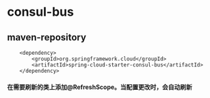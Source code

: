 # consul-bus

## maven-repository

        <dependency>
            <groupId>org.springframework.cloud</groupId>
            <artifactId>spring-cloud-starter-consul-bus</artifactId>
        </dependency>
        
#### 在需要刷新的类上添加@RefreshScope。当配置更改时，会自动刷新